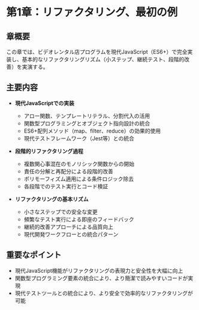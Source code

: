 # 第1章：リファクタリング、最初の例

## 章概要
この章では、ビデオレンタル店プログラムを現代JavaScript（ES6+）で完全実装し、基本的なリファクタリングリズム（小ステップ、継続テスト、段階的改善）を実演する。

## 主要内容
- **現代JavaScriptでの実装**
  - アロー関数、テンプレートリテラル、分割代入の活用
  - 関数型プログラミングとオブジェクト指向設計の統合
  - ES6+配列メソッド（map、filter、reduce）の効果的使用
  - 現代テストフレームワーク（Jest等）との統合

- **段階的リファクタリング過程**
  - 複数関心事混在のモノリシック関数からの開始
  - 責任の分解と再配分による段階的改善
  - ポリモーフィズム適用による条件ロジック除去
  - 各段階でのテスト実行とコード検証

- **リファクタリングの基本リズム**
  - 小さなステップでの安全な変更
  - 頻繁なテスト実行による即座のフィードバック
  - 継続的改善アプローチによる品質向上
  - 現代開発ワークフローとの統合パターン

## 重要なポイント
- 現代JavaScript機能がリファクタリングの表現力と安全性を大幅に向上
- 関数型プログラミング要素の統合により、より簡潔で読みやすいコードが実現
- 現代テストツールとの統合により、より安全で効率的なリファクタリングが可能